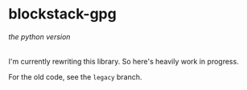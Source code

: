 # blockstack-gpg
###### *the python version*

I'm currently rewriting this library. So here's heavily work in progress.

For the old code, see the `legacy` branch.
